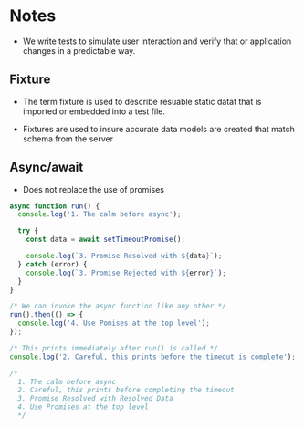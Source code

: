 # Notes

- We write tests to simulate user interaction and verify that or application changes in a predictable way.

## Fixture

- The term fixture is used to describe resuable static datat that is imported or embedded into a test file.

- Fixtures are used to insure accurate data models are created that match schema from the server

## Async/await

- Does not replace the use of promises

```js
async function run() {
  console.log('1. The calm before async');

  try {
    const data = await setTimeoutPromise();

    console.log(`3. Promise Resolved with ${data}`);
  } catch (error) {
    console.log(`3. Promise Rejected with ${error}`);
  }
}

/* We can invoke the async function like any other */
run().then(() => {
  console.log('4. Use Pomises at the top level');
});

/* This prints immediately after run() is called */
console.log('2. Careful, this prints before the timeout is complete');

/*
  1. The calm before async
  2. Careful, this prints before completing the timeout
  3. Promise Resolved with Resolved Data
  4. Use Promises at the top level
  */
```
